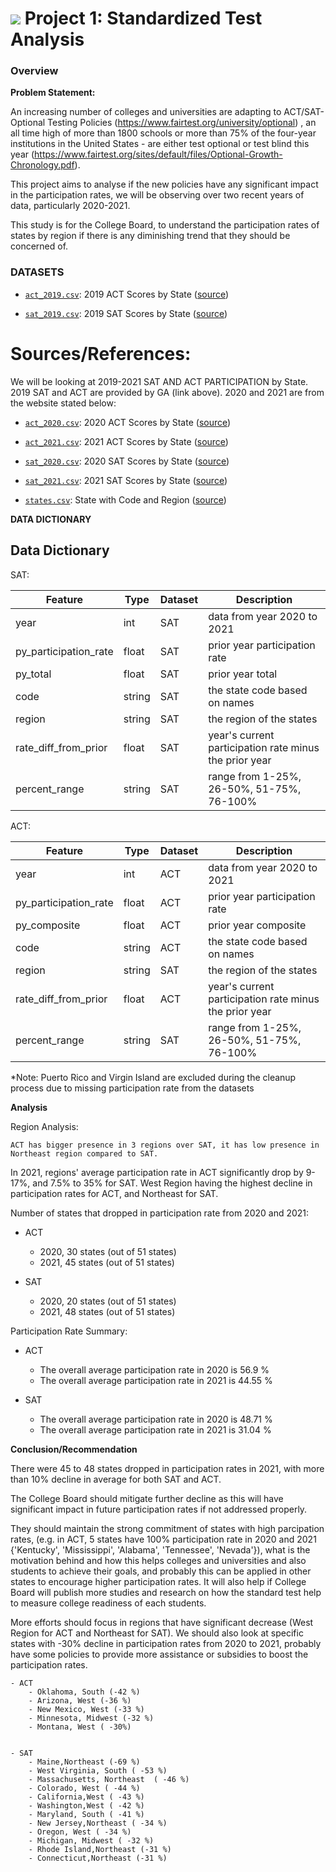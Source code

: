 # ![](https://ga-dash.s3.amazonaws.com/production/assets/logo-9f88ae6c9c3871690e33280fcf557f33.png) Project 1: Standardized Test Analysis

### Overview

**Problem Statement:** 

An increasing number of colleges and universities are adapting to  ACT/SAT-Optional Testing Policies (https://www.fairtest.org/university/optional) , an all time high of more than 1800 schools  or more than 75% of the four-year institutions in the United States - are either test optional or test blind this year (https://www.fairtest.org/sites/default/files/Optional-Growth-Chronology.pdf). 

This project aims to analyse if the new policies have any significant impact in the participation rates, we will be observing over two recent years of data, particularly 2020-2021.

This study is for the College Board, to understand the participation rates of states by region if there is any diminishing trend that they should be concerned of.


### DATASETS

* [`act_2019.csv`](./data/act_2019.csv): 2019 ACT Scores by State ([source](https://blog.prepscholar.com/act-scores-by-state-averages-highs-and-lows))

* [`sat_2019.csv`](./data/sat_2019.csv): 2019 SAT Scores by State ([source](https://blog.prepscholar.com/average-sat-scores-by-state-most-recent))

# Sources/References:
We will be looking at 2019-2021 SAT AND ACT PARTICIPATION by State.
2019 SAT and ACT are provided by GA (link above).
2020 and 2021 are from the website stated below:


* [`act_2020.csv`](./data/act_2020.csv): 2020 ACT Scores by State ([source](https://www.act.org/content/dam/act/unsecured/documents/2020/2020-Average-ACT-Scores-by-State.pdf))

* [`act_2021.csv`](./data/act_2021.csv): 2021 ACT Scores by State ([source](https://www.act.org/content/dam/act/unsecured/documents/2021/2021-Average-ACT-Scores-by-State.pdf))

* [`sat_2020.csv`](./data/sat_2020.csv): 2020 SAT Scores by State ([source](https://research.collegeboard.org/programs/sat/data/2020-sat-suite-annual-report))

* [`sat_2021.csv`](./data/sat_2021.csv): 2021 SAT Scores by State ([source](https://blog.prepscholar.com/average-sat-scores-by-state-most-recent/))

* [`states.csv`](./data/states.csv): State with Code and Region ([source](https://www.kaggle.com/omer2040/usa-states-to-region))


**DATA DICTIONARY** 
## Data Dictionary

SAT:

|Feature|Type|Dataset|Description|
|---|---|---|---|
|year|int|SAT|data from year 2020 to 2021| 
|py_participation_rate|float|SAT|prior year participation rate| 
|py_total|float|SAT|prior year total| 
|code|string|SAT|the state code based on names|
|region|string|SAT|the region of the states|
|rate_diff_from_prior|float|SAT|year's current participation rate minus the prior year|
|percent_range|string|SAT|range from 1-25%, 26-50%, 51-75%, 76-100%|

ACT:

|Feature|Type|Dataset|Description|
|---|---|---|---|
|year|int|ACT|data from year 2020 to 2021| 
|py_participation_rate|float|ACT|prior year participation rate| 
|py_composite|float|ACT|prior year composite| 
|code|string|ACT|the state code based on names|
|region|string|SAT|the region of the states
|rate_diff_from_prior|float|ACT|year's current participation rate minus the prior year|
|percent_range|string|SAT|range from 1-25%, 26-50%, 51-75%, 76-100%|


*Note: Puerto Rico and Virgin Island are excluded during the cleanup process due to missing participation rate from the datasets

**Analysis**

Region Analysis:

    ACT has bigger presence in 3 regions over SAT, it has low presence in Northeast region compared to SAT.
 
In 2021, regions' average participation rate in ACT significantly drop by 9-17%, and 7.5% to 35% for SAT.
West Region having the highest decline in participation rates for ACT, and Northeast for SAT.


Number of states that dropped in participation rate from 2020 and 2021:

   - ACT
       - 2020, 30 states (out of 51 states)
       - 2021, 45 states (out of 51 states)

   - SAT
       - 2020, 20 states (out of 51 states)
       - 2021, 48 states (out of 51 states)
  
  Participation Rate Summary:

   - ACT
       - The overall average participation rate in 2020  is 56.9 %
       - The overall average participation rate in 2021  is 44.55 %

   - SAT
       - The overall average participation rate in 2020 is 48.71 %
       - The overall average participation rate in 2021 is 31.04 %


**Conclusion/Recommendation**

There were  45 to 48 states dropped in participation rates in 2021, with more than 10% decline in average for both SAT and ACT.

The College Board should mitigate further decline as this will have significant impact in future participation rates if not addressed properly. 

They should maintain the strong commitment of states  with high parcipation rates, (e.g. in ACT, 5 states have 100% participation rate in 2020 and 2021 {'Kentucky', 'Mississippi', 'Alabama', 'Tennessee', 'Nevada'}), what is the motivation behind and how this helps colleges and universities and also students to achieve their goals, and probably this can be applied in other states to encourage higher participation rates.  It will also help if College Board will publish more studies and research on how the standard test help to measure  college readiness of each students.

More efforts should focus in regions that have significant decrease (West Region for ACT and Northeast for SAT). We should also look at specific states with -30% decline in participation rates from 2020 to 2021, probably have some  policies to provide more assistance or subsidies to boost  the participation rates.

    - ACT
        - Oklahoma, South (-42 %) 
        - Arizona, West (-36 %)
        - New Mexico, West (-33 %)
        - Minnesota, Midwest (-32 %)
        - Montana, West ( -30%)
        
    
    - SAT
        - Maine,Northeast (-69 %)
        - West Virginia, South ( -53 %)
        - Massachusetts, Northeast  ( -46 %)
        - Colorado, West ( -44 %)
        - California,West ( -43 %)
        - Washington,West ( -42 %)
        - Maryland, South ( -41 %)
        - New Jersey,Northeast ( -34 %)
        - Oregon, West ( -34 %)
        - Michigan, Midwest ( -32 %)
        - Rhode Island,Northeast (-31 %)
        - Connecticut,Northeast (-31 %)







